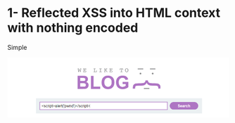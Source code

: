 # 1- Reflected XSS into HTML context with nothing encoded

Simple

![](../../.gitbook/assets/imagen%20%28601%29.png)

